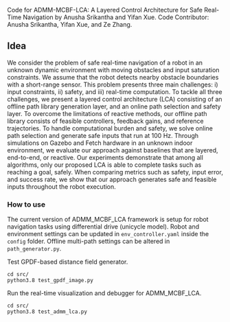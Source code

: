 Code for ADMM-MCBF-LCA: A Layered Control Architecture for Safe Real-Time Navigation by Anusha Srikantha and Yifan Xue. Code Contributor: Anusha Srikantha, Yifan Xue, and Ze Zhang. 

## Idea
 We consider the problem of safe real-time navigation of a robot in an unknown dynamic environment with moving obstacles and input saturation constraints. We assume that the robot detects nearby obstacle boundaries with a short-range sensor. This problem presents three main challenges: i) input constraints, ii) safety, and iii) real-time computation. To tackle all three challenges, we present a layered control architecture (LCA) consisting of an offline path library generation layer, and an online path selection and safety layer. To overcome the limitations of reactive methods, our offline path library consists of feasible controllers, feedback gains, and reference trajectories. To handle computational burden and safety, we solve online path selection and generate safe inputs that run at $100$ Hz. Through simulations on Gazebo and Fetch hardware in an unknown indoor environment, we evaluate our approach against baselines that are layered, end-to-end, or reactive. Our experiments demonstrate that among all algorithms, only our proposed LCA is able to complete tasks such as reaching a goal, safely. When comparing metrics such as safety, input error, and success rate, we show that our approach generates safe and feasible inputs throughout the robot execution.
 
### How to use
The current version of ADMM_MCBF_LCA framework is setup for robot navigation tasks using differential drive (unicycle model). Robot and environment settings can be updated in `env_controller.yaml` inside the `config` folder. Offline multi-path settings can be altered in `path_generator.py`.

Test GPDF-based distance field generator.
```
cd src/
python3.8 test_gpdf_image.py 
```

Run the real-time visualization and debugger for ADMM_MCBF_LCA.
```
cd src/
python3.8 test_admm_lca.py 
```

